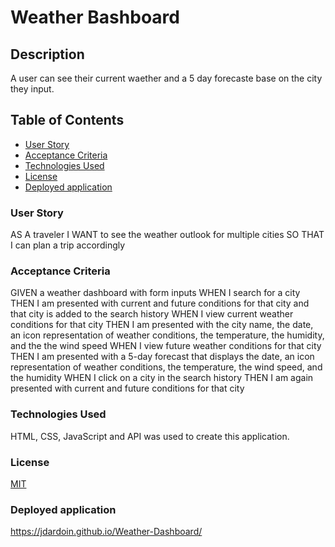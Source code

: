 # Weather Bashboard

## Description

A user can see their current waether and a 5 day forecaste base on the city they input.

## Table of Contents

- [User Story](#User-Story)
- [Acceptance Criteria](#Acceptance-Criteria)
- [Technologies Used](#Technologies-Used)
- [License](#License)
- [Deployed application](#Deployed-application)

### User Story

AS A traveler
I WANT to see the weather outlook for multiple cities
SO THAT I can plan a trip accordingly

### Acceptance Criteria

GIVEN a weather dashboard with form inputs
WHEN I search for a city
THEN I am presented with current and future conditions for that city and that city is added to the search history
WHEN I view current weather conditions for that city
THEN I am presented with the city name, the date, an icon representation of weather conditions, the temperature, the humidity, and the the wind speed
WHEN I view future weather conditions for that city
THEN I am presented with a 5-day forecast that displays the date, an icon representation of weather conditions, the temperature, the wind speed, and the humidity
WHEN I click on a city in the search history
THEN I am again presented with current and future conditions for that city

### Technologies Used

HTML, CSS, JavaScript and API was used to create this application.

### License

[MIT](https://choosealicense.com/licenses/mit/)

### Deployed application

https://jdardoin.github.io/Weather-Dashboard/
